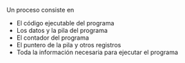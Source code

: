 Un proceso consiste en 
- El código ejecutable del programa 
- Los datos y la pila del programa 
- El contador del programa 
- El puntero de la pila y otros registros
- Toda la información necesaria para ejecutar el programa